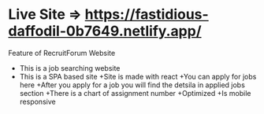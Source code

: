 # Live Site => https://fastidious-daffodil-0b7649.netlify.app/

Feature of RecruitForum Website
+ This is a job searching website
+ This is a SPA based site
+Site is made with react
+You can apply for jobs here
+After you apply for a job you will find the detsila in applied jobs section
+There is a chart of assignment number
+Optimized
+Is mobile responsive

